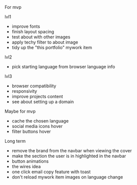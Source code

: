 For mvp

lvl1
- improve fonts
- finish layout spacing
- test about with other images
- apply techy filter to about image
- tidy up the "this portfolio" mywork item

lvl2
- pick starting language from browser language info

lvl3
- browser compatibility
- responsivity
- improve projects content
- see about setting up a domain


Maybe for mvp
- cache the chosen language
- social media icons hover
- filter buttons hover

Long term
- remove the brand from the navbar when viewing the cover
- make the section the user is in highlighted in the navbar
- button animations
- the wires idea
- one click email copy feature with toast
- don't reload mywork item images on language change

